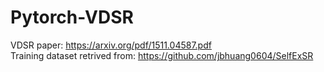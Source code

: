 # Pytorch-VDSR

VDSR paper: https://arxiv.org/pdf/1511.04587.pdf  
Training dataset retrived from: https://github.com/jbhuang0604/SelfExSR
